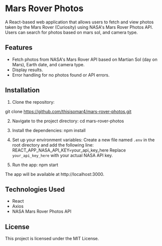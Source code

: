 # Mars Rover Photos

A React-based web application that allows users to fetch and view photos taken by the Mars Rover (Curiosity) using NASA's Mars Rover Photos API. Users can search for photos based on mars sol, and camera type.

## Features

- Fetch photos from NASA's Mars Rover API based on Martian Sol (day on Mars), Earth date, and camera type.
- Display results. 
- Error handling for no photos found or API errors.

## Installation

1. Clone the repository:

 git clone https://github.com/thisisomar4/mars-rover-photos.git

2. Navigate to the project directory:
cd mars-rover-photos


3. Install the dependencies:
npm install

4. Set up your environment variables:
Create a new file named `.env` in the root directory and add the following line: REACT_APP_NASA_API_KEY=your_api_key_here
Replace `your_api_key_here` with your actual NASA API key.


5. Run the app:
npm start

The app will be available at http://localhost:3000.

## Technologies Used
- React
- Axios
- NASA Mars Rover Photos API

## License
This project is licensed under the MIT License. 
